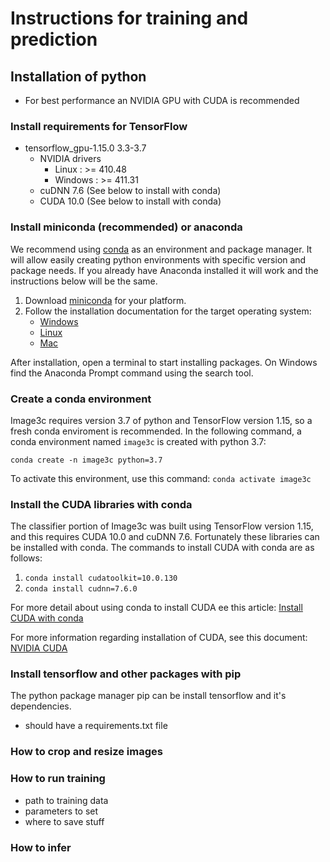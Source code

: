 # Instructions for training and prediction

## Installation of python
- For best performance an NVIDIA GPU with CUDA is recommended

### Install requirements for TensorFlow
- tensorflow_gpu-1.15.0	3.3-3.7
  - NVIDIA drivers
    - Linux : >= 410.48
    - Windows : >= 411.31
  - cuDNN 7.6 (See below to install with conda)
  - CUDA 10.0 (See below to install with conda)

### Install miniconda (recommended) or anaconda
We recommend using [conda](https://docs.conda.io/projects/conda/en/latest/)
as an environment and package manager. It will allow easily creating python
environments with specific version and package needs. If you already have Anaconda
installed it will work and the instructions below will be the same.

1. Download [miniconda](https://docs.conda.io/projects/conda/en/latest/) for your platform.
2. Follow the installation documentation for the target operating system: 
   -  [Windows](https://conda.io/projects/conda/en/latest/user-guide/install/windows.html)
   -  [Linux](https://conda.io/projects/conda/en/latest/user-guide/install/linux.html)
   -  [Mac](https://conda.io/projects/conda/en/latest/user-guide/install/macos.html) 

After installation, open a terminal to start installing packages. On Windows find the
Anaconda Prompt command using the search tool.

### Create a conda environment
Image3c requires version 3.7 of python and TensorFlow version 1.15, so a fresh conda
enviroment is recommended. In the following command, a conda environment
named `image3c` is created with python 3.7:

`conda create -n image3c python=3.7`

To activate this environment, use this command:
`conda activate image3c`

### Install the CUDA libraries with conda

The classifier portion of Image3c was built using TensorFlow version 1.15, and
this requires CUDA 10.0 and cuDNN 7.6. Fortunately these libraries can be
installed with conda. 
The commands to install CUDA with conda are as follows:

1. `conda install cudatoolkit=10.0.130`
2. `conda install cudnn=7.6.0`

For more detail about using conda to install CUDA ee this article:
[Install CUDA with conda](https://towardsdatascience.com/managing-cuda-dependencies-with-conda-89c5d817e7e1)

For more information regarding installation of CUDA, see this document:
[NVIDIA CUDA](https://developer.download.nvidia.com/compute/cuda/10.0/Prod/docs/sidebar/CUDA_Quick_Start_Guide.pdf)


### Install tensorflow and other packages with pip
The python package manager pip can be install tensorflow and it's dependencies.
- should have a requirements.txt file

### How to crop and resize images

### How to run training
- path to training data
- parameters to set
- where to save stuff

### How to infer
